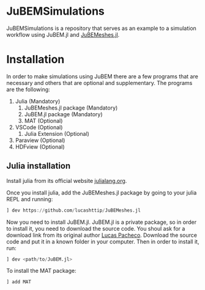 # JuBEMSimulations

JuBEMSimulations is a repository that serves as an example to a simulation workflow using JuBEM.jl and [JuBEMeshes.jl](https://github.com/lucashttip/JuBEMeshes.jl).

# Installation

In order to make simulations using JuBEM there are a few programs that are necessary and others that are optional and supplementary. The programs are the following:

1. Julia (Mandatory)
   1. JuBEMeshes.jl package (Mandatory)
   2. JuBEM.jl package (Mandatory)
   3. MAT (Optional)
2. VSCode (Optional)
   1. Julia Extension (Optional)
3. Paraview (Optional)
4. HDFview (Optional)

## Julia installation

Install julia from its official website [julialang.org](https://julialang.org/).

Once you install julia, add the JuBEMeshes.jl package by going to your julia REPL and running:

```julia
] dev https://github.com/lucashttip/JuBEMeshes.jl
```

Now you need to install JuBEM.jl. JuBEM.jl is a private package, so in order to install it, you need to download the source code. You shoul ask for a download link from its original author [Lucas Pacheco](l235212@dac.unicamp.br). Download the source code and put it in a known folder in your computer. Then in order to install it, run:

```julia
] dev <path/to/JuBEM.jl>
```

To install the MAT package:

```julia
] add MAT
```

